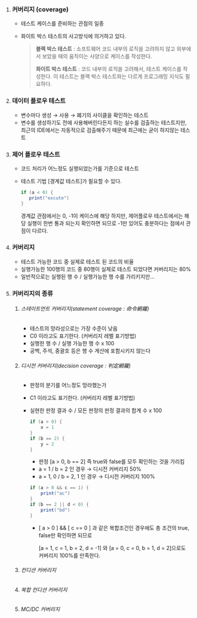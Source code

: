 1. ### 커버리지 (coverage)

   - 테스트 케이스를 준비하는 관점의 일종

   - 화이트 박스 테스트의 사고방식에 의거하고 있다.

     > **블랙 박스 테스트** : 소프트웨어 코드 내부의 로직을 고려하지 않고 외부에서 보았을 때의 움직이는 사양으로 케이스를 작성한다.
     >
     > **화이트 박스 테스트** : 코드 내부의 로직을 고려해서, 테스트 케이스를 작성한다. 이 테스트는 블랙 박스 테스트와는 다르게 프로그래밍 지식도 필요하다.

2. ### 데이터 플로우 테스트

   - 변수마다 생성 → 사용 → 폐기의 사이클을 확인하는 테스트
   - 변수를 생성하기도 전에 사용해버린다든지 하는 실수를 검출하는 테스트지만, 최근의 IDE에서는 자동적으로 검출해주기 때문에 최근에는 굳이 하지않는 테스트

3. ### 제어 플로우 테스트

   - 코드 처리가 어느정도 실행되었는가를 기준으로 테스트

   - 테스트 기법 [경계값 테스트]가 필요할 수 있다.

     ```java
     if (a < 0) {
     	print("excute")
     }
     ```

     경계값 관점에서는 0, -1이 케이스에 해당 하지만, 제어플로우 테스트에서는 해당 실행이 한번 통과 되는지 확인하면 되므로 -1만 있어도 충분하다는 점에서 관점이 다르다.

4. ### 커버리지

   - 테스트 가능한 코드 중 실제로 테스트 된 코드의 비율
   - 실행가능한 100행의 코드 중 80행이 실제로 테스트 되었다면 커버리지는 80%
   - 일반적으로는 실행된 행 수 / 실행가능한 행 수를 가리키지만...

5. ### 커버리지의 종류

   1. ###### 스테이트먼트 커버리지(statement coverage : 命令網羅)

      - 테스트의 망라성으로는 가장 수준이 낮음
      - C0 이라고도 표기한다. (커버리지 레벨 표기방법)
      - 실행한 행 수 / 실행 가능한 행 수 x 100
      - 공백, 주석, 중괄호 등은 행 수 계산에 포함시키지 않는다

   2. ###### 디시전 커버리지(decision coverage : 判定網羅)

      - 판정의 분기를 어느정도 망라했는가

      - C1 이라고도 표기한다. (커버리지 레벨 표기방법)

      - 실현한 판정 결과 수 / 모든 판정의 판정 결과의 합계 수 x 100

        ```java
        if (a > 0) {
        	x = 1
        }
        if (b == 2) {
        	y = 2
        }
        ```

        - 판정 [a > 0, b == 2] 즉 true와 false를 모두 확인하는 것을 가리킴
        - a = 1 / b = 2 인 경우 → 디시전 커버리지 50%
        - a = 1, 0 / b = 2, 1 인 경우 → 디시전 커버리지 100%

        ```java
        if (a > 0 && c == 1) {
        	print("ac")
        }
        if (b == 2 || d < 0) {
        	print("bd")
        }
        ```

        - [ a > 0 ] && [ c == 0 ] 과 같은 복합조건인 경우에도 총 조건의 true, false만 확인하면 되므로 

          [a = 1, c = 1, b = 2, d = -1] 와 [a = 0, c = 0, b = 1, d = 2]으로도 커버리지 100%를 만족한다.

   3. ###### 컨디션 커버리지

   4. ###### 복합 컨디션 커버리지

   5. ###### MC/DC 커버리지

